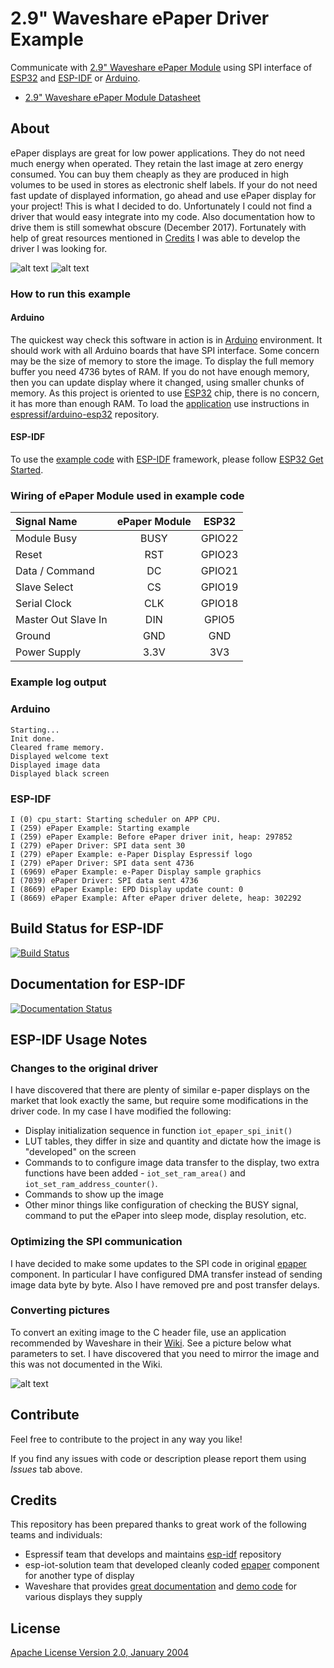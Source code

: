 # 2.9" Waveshare ePaper Driver Example

Communicate with [2.9" Waveshare ePaper Module](https://www.waveshare.com/wiki/2.9inch_e-Paper_Module) using SPI interface of [ESP32](http://espressif.com/en/products/hardware/esp32/overview) and [ESP-IDF](https://github.com/espressif/esp-idf) or [Arduino](https://www.arduino.cc/).

* [2.9" Waveshare ePaper Module Datasheet](pictures/2.9inch_e-Paper_Datasheet.pdf)


## About

ePaper displays are great for low power applications. They do not need much energy when operated. They retain the last image at zero energy consumed. You can buy them cheaply as they are produced in high volumes to be used in stores as electronic shelf labels. If your do not need fast update of displayed information, go ahead and use ePaper display for your project! This is what I decided to do. Unfortunately I could not find a driver that would easy integrate into my code. Also documentation how to drive them is still somewhat obscure (December 2017). Fortunately with help of great resources mentioned in [Credits](#credits) I was able to develop the driver I was looking for.

![alt text](pictures/e-paper-and-esp-sample-image.jpg "ePaper display showing a sample graphics image")
![alt text](pictures/e-paper-and-esp-sample-text.jpg "ePaper display showing a sample text and lines drawn from the application using graphics functions")


### How to run this example

#### Arduino

The quickest way check this software in action is in [Arduino](https://www.arduino.cc/) environment. It should work with all Arduino boards that have SPI interface. Some concern may be the size of memory to store the image. To display the full memory buffer you need 4736 bytes of RAM. If you do not have enough memory, then you can update display where it changed, using smaller chunks of memory. As this project is oriented to use [ESP32](http://espressif.com/en/products/hardware/esp32/overview) chip, there is no concern, it has more than enough RAM. To load the [application](Arduino/epd2in9-demo) use instructions in [espressif/arduino-esp32](https://github.com/espressif/arduino-esp32) repository.

#### ESP-IDF

To use the [example code](main) with [ESP-IDF](https://github.com/espressif/esp-idf) framework, please follow [ESP32 Get Started](https://esp-idf.readthedocs.io/en/latest/get-started/index.html).


### Wiring of ePaper Module used in example code

| Signal Name | ePaper Module | ESP32 |
| :--- | :---: | :---: |
| Module Busy | BUSY | GPIO22 |
| Reset | RST | GPIO23 |
| Data / Command | DC | GPIO21 |
| Slave Select | CS | GPIO19 |
| Serial Clock | CLK | GPIO18 |
| Master Out Slave In | DIN | GPIO5 |
| Ground | GND | GND |
| Power Supply | 3.3V | 3V3 |


### Example log output

### Arduino

```
Starting...
Init done.
Cleared frame memory.
Displayed welcome text
Displayed image data
Displayed black screen
```

### ESP-IDF

```
I (0) cpu_start: Starting scheduler on APP CPU.
I (259) ePaper Example: Starting example
I (259) ePaper Example: Before ePaper driver init, heap: 297852
I (279) ePaper Driver: SPI data sent 30
I (279) ePaper Example: e-Paper Display Espressif logo
I (279) ePaper Driver: SPI data sent 4736
I (6969) ePaper Example: e-Paper Display sample graphics
I (7039) ePaper Driver: SPI data sent 4736
I (8669) ePaper Example: EPD Display update count: 0
I (8669) ePaper Example: After ePaper driver delete, heap: 302292

```


## Build Status for ESP-IDF

[![Build Status](https://travis-ci.org/krzychb/esp-epaper-29-ws.svg?branch=master)](https://travis-ci.org/krzychb/esp-epaper-29-ws)


## Documentation for ESP-IDF

[![Documentation Status](https://readthedocs.org/projects/esp-epaper-29-ws/badge/?version=latest)](http://esp-epaper-29-ws.readthedocs.io/en/latest/?badge=latest)


## ESP-IDF Usage Notes

### Changes to the original driver

I have discovered that there are plenty of similar e-paper displays on the market that look exactly the same, but require some modifications in the driver code. In my case I have modified the following:

* Display initialization sequence in function `iot_epaper_spi_init()`
* LUT tables, they differ in size and quantity and dictate how the image is "developed" on the screen
* Commands to to configure image data transfer to the display, two extra functions have been added - `iot_set_ram_area()` and `iot_set_ram_address_counter()`.
* Commands to show up the image
* Other minor things like configuration of checking the BUSY signal, command to put the ePaper into sleep mode, display resolution, etc.


### Optimizing the SPI communication

I have decided to make some updates to the SPI code in original [epaper](https://github.com/espressif/esp-iot-solution/tree/master/components/spi_devices/epaper/test) component. In particular I have configured DMA transfer instead of sending image data byte by byte. Also I have removed pre and post transfer delays.


### Converting pictures

To convert an exiting image to the C header file, use an application recommended by Waveshare in their [Wiki](https://www.waveshare.com/wiki/2.9inch_e-Paper_Module#How_to_display_an_image). See a picture below what parameters to set. I have discovered that you need to mirror the image and this was not documented in the Wiki.

![alt text](pictures/image-conversion-setup.png "Example how to set up the application to convert an image to the C header file")


## Contribute

Feel free to contribute to the project in any way you like!

If you find any issues with code or description please report them using *Issues* tab above.


## Credits

This repository has been prepared thanks to great work of the following teams and individuals:

* Espressif team that develops and maintains [esp-idf](https://github.com/espressif/esp-idf)  repository
* esp-iot-solution team that developed cleanly coded [epaper](https://github.com/espressif/esp-iot-solution/tree/master/components/spi_devices/epaper/test) component for another type of display
* Waveshare that provides [great documentation](https://www.waveshare.com/wiki/2.9inch_e-Paper_Module) and [demo code](https://www.waveshare.com/wiki/File:2.9inch_e-Paper_Module_code.7z) for various displays they supply


## License

[Apache License Version 2.0, January 2004](LICENSE)
